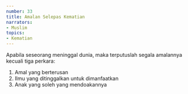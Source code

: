 ```yaml
---
number: 33
title: Amalan Selepas Kematian
narrators:
- Muslim
topics:
- Kematian
---
```


Apabila seseorang meninggal dunia, maka terputuslah segala amalannya kecuali tiga perkara:
1. Amal yang berterusan
2. Ilmu yang ditinggalkan untuk dimanfaatkan
3. Anak yang soleh yang mendoakannya
